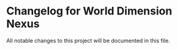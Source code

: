# Changelog for World Dimension Nexus

All notable changes to this project will be documented in this file.
